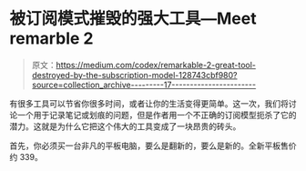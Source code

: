 # 被订阅模式摧毁的强大工具—Meet remarble 2

> 原文：<https://medium.com/codex/remarkable-2-great-tool-destroyed-by-the-subscription-model-128743cbf980?source=collection_archive---------17----------------------->

有很多工具可以节省你很多时间，或者让你的生活变得更简单。这一次，我们将讨论一个用于记录笔记或划痕的问题，但是作者用一个不正确的订阅模型扼杀了它的潜力。这就是为什么它把这个伟大的工具变成了一块昂贵的砖头。

首先，你必须买一台非凡的平板电脑，要么是翻新的，要么是新的。全新平板售价约 339。